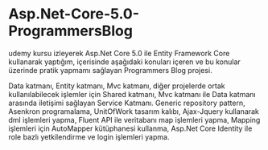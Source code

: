 # Asp.Net-Core-5.0-ProgrammersBlog

udemy kursu izleyerek Asp.Net Core 5.0 ile Entity Framework Core kullanarak yaptığım, içerisinde aşağıdaki konuları içeren ve bu konular üzerinde pratik yapmamı sağlayan Programmers Blog projesi.

Data katmanı, Entity katmanı, Mvc katmanı, diğer projelerde ortak kullanılabilecek işlemler için Shared katmanı, Mvc katmanı ile Data katmanı arasında iletişimi sağlayan Service Katmanı.
Generic repository pattern,
Asenkron programalama,
UnitOfWork tasarım kalıbı,
Ajax-Jquery kullanarak dml işlemleri yapma,
Fluent API ile veritabanı map işlemleri yapma,
Mapping işlemleri için AutoMapper kütüphanesi kullanma,
Asp.Net Core Identity ile role bazlı yetkilendirme ve login işlemleri yapma.
